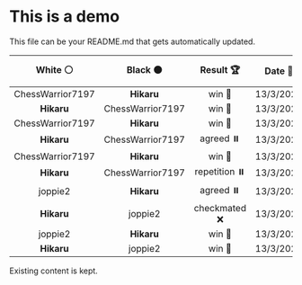 # This is a demo

This file can be your README.md that gets automatically updated.

<!--START_SECTION:chessStats-->
<!-- Automatically generated with https://github.com/Balastrong/chess-stats-action -->

| White ⚪ | Black ⚫ | Result 🏆 | Date 📅 | Position 🗺️ |
|:---:|:---:|:---:|:---:|:---:|
| ChessWarrior7197 | **Hikaru** | win 🥇 | 13/3/2023 | <a href="http://www.ee.unb.ca/cgi-bin/tervo/fen.pl?select=8/3R1pk1/4q1p1/4p2p/1p5P/4QPP1/1P1R2K1/5r1r w - -">Link</a> |
| **Hikaru** | ChessWarrior7197 | win 🥇 | 13/3/2023 | <a href="http://www.ee.unb.ca/cgi-bin/tervo/fen.pl?select=6k1/1prr1pp1/p3p2p/2PnP3/PP2N3/6P1/3R1B1P/2R4K b - -">Link</a> |
| ChessWarrior7197 | **Hikaru** | win 🥇 | 13/3/2023 | <a href="http://www.ee.unb.ca/cgi-bin/tervo/fen.pl?select=8/8/6p1/2p5/1pP2k2/1P1K4/8/8 w - -">Link</a> |
| **Hikaru** | ChessWarrior7197 | agreed ⏸️ | 13/3/2023 | <a href="http://www.ee.unb.ca/cgi-bin/tervo/fen.pl?select=8/8/8/5pk1/P1R4p/r4K1P/6P1/8 w - -">Link</a> |
| ChessWarrior7197 | **Hikaru** | win 🥇 | 13/3/2023 | <a href="http://www.ee.unb.ca/cgi-bin/tervo/fen.pl?select=8/2p5/4k1p1/2bR3p/2N1P2P/1P3p2/2rB3n/5K2 w - -">Link</a> |
| **Hikaru** | ChessWarrior7197 | repetition ⏸️ | 13/3/2023 | <a href="http://www.ee.unb.ca/cgi-bin/tervo/fen.pl?select=8/1K6/2P1kp2/2R3p1/8/8/8/r7 b - -">Link</a> |
| joppie2 | **Hikaru** | agreed ⏸️ | 13/3/2023 | <a href="http://www.ee.unb.ca/cgi-bin/tervo/fen.pl?select=8/8/k5p1/P3K3/6PP/2B5/8/3b4 w - -">Link</a> |
| **Hikaru** | joppie2 | checkmated ❌ | 13/3/2023 | <a href="http://www.ee.unb.ca/cgi-bin/tervo/fen.pl?select=2kr3r/1pp3p1/p7/2b1p3/6b1/P1P1B1Pp/B5qP/R1N1QRK1 w - -">Link</a> |
| joppie2 | **Hikaru** | win 🥇 | 13/3/2023 | <a href="http://www.ee.unb.ca/cgi-bin/tervo/fen.pl?select=r2q2r1/3Pbk1p/4p2P/3pPNP1/2n2P2/2P1B2Q/p6R/1q2R1K1 w - -">Link</a> |
| **Hikaru** | joppie2 | win 🥇 | 13/3/2023 | <a href="http://www.ee.unb.ca/cgi-bin/tervo/fen.pl?select=1r6/k4pp1/p2q1n2/2R4p/2QpP2P/3P2PB/P1P3K1/8 b - -">Link</a> |

<!--END_SECTION:chessStats-->

Existing content is kept.
